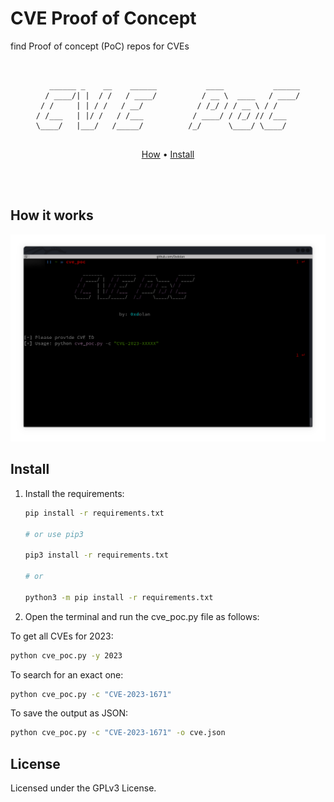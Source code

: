 # CVE Proof of Concept

find Proof of concept (PoC) repos for CVEs

<pre align="center"><code>

   ______ _    __    ______           ____           ______
  / ____/| |  / /   / ____/          / __ \  ____   / ____/
 / /     | | / /   / __/            / /_/ / / __ \ / /     
/ /___   | |/ /   / /___           / ____/ / /_/ // /___   
\____/   |___/   /_____/          /_/      \____/ \____/   
                                                           
</pre></code>

<p align="center">
  <a href="#how-it-works">How</a> •
  <a href="#install">Install</a>
</p>
<br><br>

## How it works

[![screenshot_001](./img/001.jpg)](./img/001.jpg)

## Install

1. Install the requirements:

   ```bash
   pip install -r requirements.txt

   # or use pip3

   pip3 install -r requirements.txt

   # or

   python3 -m pip install -r requirements.txt
   ```

2. Open the terminal and run the cve_poc.py file as follows:

To get all CVEs for 2023:

```bash
python cve_poc.py -y 2023

```

To search for an exact one:

```bash
python cve_poc.py -c "CVE-2023-1671"

```

To save the output as JSON:

```bash
python cve_poc.py -c "CVE-2023-1671" -o cve.json
```

## License

Licensed under the GPLv3 License.
